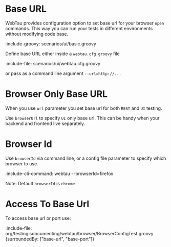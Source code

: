 # Base URL

WebTau provides configuration option to set base url for your browser `open` commands. 
This way you can run your tests in different environments without modifying code base.

:include-groovy: scenarios/ui/basic.groovy

Define base URL either inside a `webtau.cfg.groovy` file

:include-file: scenarios/ui/webtau.cfg.groovy

or pass as a command line argument `--url=http://...`

# Browser Only Base URL

When you use `url` parameter you set base url for both `REST` and `UI` testing. 

Use `browserUrl` to specify `UI` only base url. This can be handy when your backend and frontend live separately.  

# Browser Id

Use `browserId` via command line, or a config file parameter to specify which browser to use.

:include-cli-command: webtau --browserId=firefox

Note: Default `browserId` is `chrome`

# Access To Base Url

To access base url or port use:

:include-file: org/testingisdocumenting/webtau/browser/BrowserConfigTest.groovy {surroundedBy: ["base-url", "base-port"]}